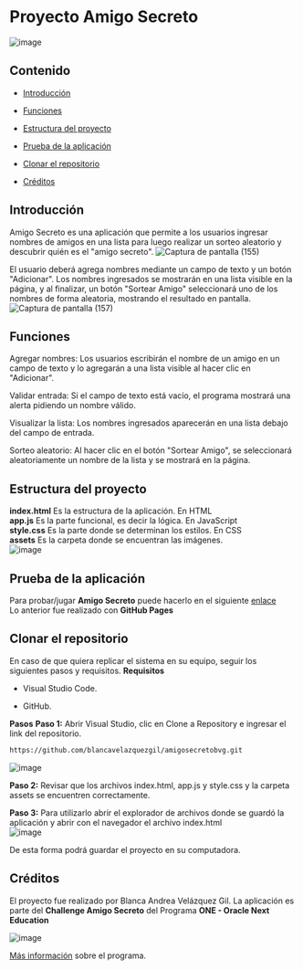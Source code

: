# Proyecto Amigo Secreto 
![image](https://github.com/user-attachments/assets/6874a25e-4001-4971-aef4-18a82ae45a1a)


## Contenido 
- [Introducción](#Introducción)
* [Funciones](#Funciones)
+ [Estructura del proyecto](#Estructura-del-proyecto)
- [Prueba de la aplicación](#Prueba-de-la-aplicación)
* [Clonar el repositorio](#Clonar-el-repositorio)
+ [Créditos](#Créditos)


## Introducción
Amigo Secreto es una aplicación que permite a los usuarios ingresar nombres de amigos en una lista para luego realizar un sorteo aleatorio y descubrir quién es el "amigo secreto".
![Captura de pantalla (155)](https://github.com/user-attachments/assets/9b347ed4-6124-45a9-b499-baf81233a309)


El usuario deberá agrega nombres mediante un campo de texto y un botón "Adicionar". Los nombres ingresados se mostrarán en una lista visible en la página, y al finalizar, un botón "Sortear Amigo" seleccionará uno de los nombres de forma aleatoria, mostrando el resultado en pantalla.
![Captura de pantalla (157)](https://github.com/user-attachments/assets/1d244388-361d-4eac-b26e-3b3e27c63519)


## Funciones
Agregar nombres: Los usuarios escribirán el nombre de un amigo en un campo de texto y lo agregarán a una lista visible al hacer clic en "Adicionar".

Validar entrada: Si el campo de texto está vacío, el programa mostrará una alerta pidiendo un nombre válido.

Visualizar la lista: Los nombres ingresados aparecerán en una lista debajo del campo de entrada.

Sorteo aleatorio: Al hacer clic en el botón "Sortear Amigo", se seleccionará aleatoriamente un nombre de la lista y se mostrará en la página.

## Estructura del proyecto

**index.html** Es la estructura de la aplicación. En HTML  
**app.js** Es la parte funcional, es decir la lógica. En JavaScript  
**style.css** Es la parte donde se determinan los estilos. En CSS  
**assets** Es la carpeta donde se encuentran las imágenes.  
![image](https://github.com/user-attachments/assets/027810c4-b7ca-4db6-a0f3-606610985384)


## Prueba de la aplicación

Para probar/jugar **Amigo Secreto** puede hacerlo en el siguiente [enlace](https://blancavelazquezgil.github.io/amigosecretobvg/)  
Lo anterior fue realizado con **GitHub Pages**  

## Clonar el repositorio

En caso de que quiera replicar el sistema en su equipo, seguir los siguientes pasos y requisitos.
**Requisitos**
* Visual Studio Code.  
+ GitHub. 

**Pasos**
**Paso 1:** Abrir Visual Studio, clic en Clone a Repository e ingresar el link del repositorio.
```bash 
https://github.com/blancavelazquezgil/amigosecretobvg.git
```  
![image](https://github.com/user-attachments/assets/fd9eec48-51fe-4e48-8c79-401dafc5a794)

**Paso 2:** Revisar que los archivos index.html, app.js y style.css y la carpeta assets se encuentren correctamente.

**Paso 3:** Para utilizarlo abrir el explorador de archivos donde se guardó la aplicación y abrir con el navegador el archivo index.html  
![image](https://github.com/user-attachments/assets/39e0a0cb-a27d-4ae7-9798-28e56e71e99f)

De esta forma podrá guardar el proyecto en su computadora.

## Créditos

El proyecto fue realizado por Blanca Andrea Velázquez Gil.
La aplicación es parte del **Challenge Amigo Secreto** del Programa **ONE - Oracle Next Education**

![image](https://github.com/user-attachments/assets/4f80185d-97ab-4536-b9c9-dd9fae0ebd0c)


[Más información](https://www.oracle.com/mx/education/oracle-next-education/) sobre el programa.
